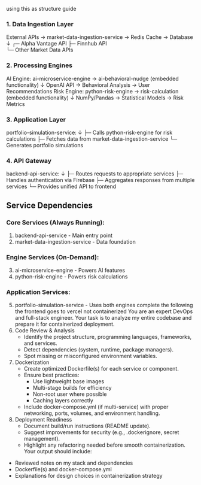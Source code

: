 using this as structure guide 
### 1. Data Ingestion Layer

External APIs → market-data-ingestion-service → Redis Cache → Database
    ↓
┌─ Alpha Vantage API
├─ Finnhub API  
└─ Other Market Data APIs

### 2. Processing Engines

AI Engine:
ai-microservice-engine → ai-behavioral-nudge (embedded functionality)
    ↓
OpenAI API → Behavioral Analysis → User Recommendations
Risk Engine:
python-risk-engine → risk-calculation (embedded functionality)
    ↓
NumPy/Pandas → Statistical Models → Risk Metrics

### 3. Application Layer

portfolio-simulation-service:
    ↓
├─ Calls python-risk-engine for risk calculations
├─ Fetches data from market-data-ingestion-service
└─ Generates portfolio simulations

### 4. API Gateway

backend-api-service:
    ↓
├─ Routes requests to appropriate services
├─ Handles authentication via Firebase
├─ Aggregates responses from multiple services
└─ Provides unified API to frontend

## Service Dependencies
### Core Services (Always Running):
1. backend-api-service - Main entry point
2. market-data-ingestion-service - Data foundation
### Engine Services (On-Demand):
3. ai-microservice-engine - Powers AI features
4. python-risk-engine - Powers risk calculations
### Application Services:
5. portfolio-simulation-service - Uses both engines
complete the following    the frontend goes to vercel not containerized
You are an expert DevOps and full-stack engineer. Your task is to analyze my entire codebase and prepare it for containerized deployment.
1. Code Review & Analysis
   * Identify the project structure, programming languages, frameworks, and services.
   * Detect dependencies (system, runtime, package managers).
   * Spot missing or misconfigured environment variables.
2. Dockerization
   * Create optimized Dockerfile(s) for each service or component.
   * Ensure best practices:
      * Use lightweight base images
      * Multi-stage builds for efficiency
      * Non-root user where possible
      * Caching layers correctly
   * Include docker-compose.yml (if multi-service) with proper networking, ports, volumes, and environment handling.
3. Deployment Readiness
   * Document build/run instructions (README update).
   * Suggest improvements for security (e.g., .dockerignore, secret management).
   * Highlight any refactoring needed before smooth containerization.
Your output should include:
* Reviewed notes on my stack and dependencies
* Dockerfile(s) and docker-compose.yml
* Explanations for design choices in containerization strategy